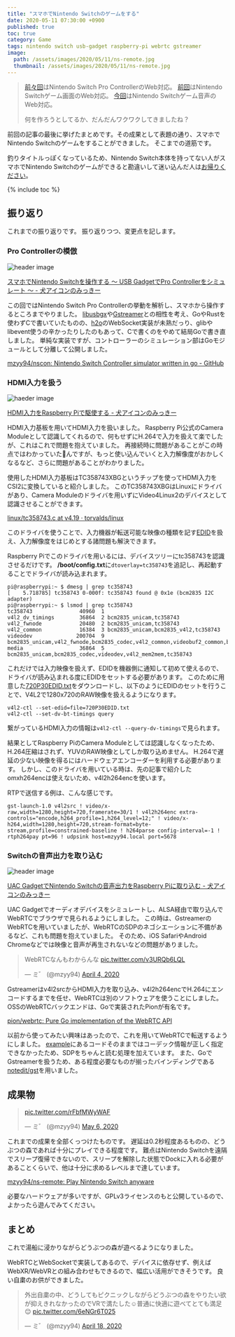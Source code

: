 ```yaml
---
title: "スマホでNintendo Switchのゲームをする"
date: 2020-05-11 07:30:00 +0900
published: true
toc: true
category: Game
tags: nintendo switch usb-gadget raspberry-pi webrtc gstreamer
image:
  path: /assets/images/2020/05/11/ns-remote.jpg
  thumbnail: /assets/images/2020/05/11/ns-remote.jpg
---
```


> [前々回](../2020/2020-03-20-nintendo-switch-pro-controller-usb-gadget.md)はNintendo Switch Pro ControllerのWeb対応。
> [前回](../2020/2020-04-10-raspberrypi-hdmi-input.md)はNintendo Switchゲーム画面のWeb対応。
> [今回](../2020/2020-04-17-nintendo-switch-audio-uac-gadget.md)はNintendo Switchゲーム音声のWeb対応。
>
> 何を作ろうとしてるか、だんだんワクワクしてきましたね？

前回の記事の最後に挙げたまとめです。その成果として表題の通り、スマホでNintendo Switchのゲームをすることができました。
そこまでの道筋です。

釣りタイトルっぽくなっているため、Nintendo Switch本体を持ってない人がスマホでNintendo Switchのゲームができると勘違いして迷い込んだ人は[お帰りください](https://chiebukuro.yahoo.co.jp/)。

<!-- more -->
{% include toc %}


## 振り返り

これまでの振り返りです。
振り返りつつ、変更点を記します。

### Pro Controllerの模倣

![header image](/assets/images/2020/03/20/switch-remote-control.jpg)

[スマホでNintendo Switchを操作する 〜 USB GadgetでPro Controllerをシミュレート 〜 - 犬アイコンのみっきー](../2020/2020-03-20-nintendo-switch-pro-controller-usb-gadget.md)

この回ではNintendo Switch Pro Controllerの挙動を解析し、スマホから操作するところまでやりました。
[libusbgx](https://github.com/libusbgx/libusbgx)や[Gstreamer](https://gstreamer.freedesktop.org/)との相性を考え、GoやRustを使わずCで書いていたものの、[h2o](https://github.com/h2o/h2o)のWebSocket実装が未熟だっり、glibやlibevent使うの辛かったりしたのもあって、Cで書くのをやめて結局Goで書き直しました。
単純な実装ですが、コントローラーのシミュレーション部はGoモジュールとして分離して公開しました。

[mzyy94/nscon: Nintendo Switch Controller simulator written in go - GitHub](https://github.com/mzyy94/nscon)


### HDMI入力を扱う

![haeder image](/assets/images/2020/04/10/raspi-hdmi-connected.jpg)

[HDMI入力をRaspberry Piで駆使する - 犬アイコンのみっきー](../2020/2020-04-10-raspberrypi-hdmi-input.md)

HDMI入力基板を用いてHDMI入力を扱いました。
Raspberry Pi公式のCamera Moduleとして認識してくれるので、何もせずにH.264で入力を扱えて楽でしたが、これはこれで問題を抱えていました。
再接続時に問題があることがこの時点ではわかっていたんですが、もっと使い込んでいくと入力解像度がおかしくなるなど、さらに問題があることがわかりました。

使用したHDMI入力基板はTC358743XBGというチップを使ってHDMI入力をCSI2に変換していると紹介しました。
このTC358743XBGはLinuxにドライバがあり、Camera Moduleのドライバを用いずにVideo4Linux2のデバイスとして認識させることができます。

[linux/tc358743.c at v4.19 · torvalds/linux](https://github.com/torvalds/linux/blob/v4.19/drivers/media/i2c/tc358743.c)

このドライバを使うことで、入力機器が転送可能な映像の種類を記す[EDID](https://en.wikipedia.org/wiki/Extended_Display_Identification_Data)を扱え、入力解像度をはじめとする諸問題も解決できます。

Raspberry Piでこのドライバを用いるには、デバイスツリーにtc358743を認識させるだけです。
**/boot/config.txt**に`dtoverlay=tc358743`を追記し、再起動することでドライバが読み込まれます。

```
pi@raspberrypi:~ $ dmesg | grep tc358743
[    5.718785] tc358743 0-000f: tc358743 found @ 0x1e (bcm2835 I2C adapter)
pi@raspberrypi:~ $ lsmod | grep tc358743
tc358743               40960  1
v4l2_dv_timings        36864  2 bcm2835_unicam,tc358743
v4l2_fwnode            20480  2 bcm2835_unicam,tc358743
v4l2_common            16384  3 bcm2835_unicam,bcm2835_v4l2,tc358743
videodev              200704  9 bcm2835_unicam,v4l2_fwnode,bcm2835_codec,v4l2_common,videobuf2_common,bcm2835_v4l2,v4l2_mem2mem,videobuf2_v4l2,tc358743
media                  36864  5 bcm2835_unicam,bcm2835_codec,videodev,v4l2_mem2mem,tc358743
```

これだけでは入力映像を扱えず、EDIDを機器側に通知して初めて使えるので、ドライバが読み込まれる度にEDIDをセットする必要があります。
このために用意した[720P30EDID.txt](https://gist.github.com/mzyy94/b0a39c6d423cdf50fd2e3d9963e8e909#file-720p30edid-txt)をダウンロードし、以下のようにEDIDのセットを行うことで、V4L2で1280x720のRAW映像を扱えるようになります。

```
v4l2-ctl --set-edid=file=720P30EDID.txt
v4l2-ctl --set-dv-bt-timings query
```

繋がっているHDMI入力の情報は`v4l2-ctl --query-dv-timings`で見られます。

結果としてRaspberry PiのCamera Moduleとしては認識しなくなったため、H.264圧縮はされず、YUVのRAW映像としてしか取り込めません。
H.264で遅延の少ない映像を得るにはハードウェアエンコーダーを利用する必要があります。
しかし、このドライバを用いている時は、先の記事で紹介したomxh264encは使えないため、v4l2h264encを使います。

RTPで送信する例は、こんな感じです。

```
gst-launch-1.0 v4l2src ! video/x-raw,width=1280,height=720,framerate=30/1 ! v4l2h264enc extra-controls="encode,h264_profile=1,h264_level=12;" ! video/x-h264,width=1280,height=720,stream-format=byte-stream,profile=constrained-baseline ! h264parse config-interval=-1 ! rtph264pay pt=96 ! udpsink host=mzyy94.local port=5678
```


### Switchの音声出力を取り込む

![header image](/assets/images/2020/04/17/usb-audio-detected.jpg)

[UAC GadgetでNintendo Switchの音声出力をRaspberry Piに取り込む - 犬アイコンのみっきー](../2020/2020-04-17-nintendo-switch-audio-uac-gadget.md)

UAC Gadgetでオーディオデバイスをシミュレートし、ALSA経由で取り込んでWebRTCでブラウザで見られるようにしました。
この時は、GstreamerのWebRTCを用いていましたが、WebRTCのSDPのネゴシエーションに不備があるなど、これも問題を抱えていました。
そのため、iOS SafariやAndroid Chromeなどでは映像と音声が再生されないなどの問題がありました。

<blockquote class="twitter-tweet"><p lang="ja" dir="ltr">WebRTCなんもわからんな <a href="https://t.co/v3URQb6LQL">pic.twitter.com/v3URQb6LQL</a></p>&mdash; ミ゛ (@mzyy94) <a href="https://twitter.com/mzyy94/status/1246366906514149376?ref_src=twsrc%5Etfw">April 4, 2020</a></blockquote> <script async src="https://platform.twitter.com/widgets.js" charset="utf-8"></script>

Gstreamerはv4l2srcからHDMI入力を取り込み、v4l2h264encでH.264にエンコードするまでを任せ、WebRTCは別のソフトウェアを使うことにしました。
OSSのWebRTCバックエンドは、Goで実装されたPionが有名です。

[pion/webrtc: Pure Go implementation of the WebRTC API](https://github.com/pion/webrtc)

以前から使ってみたい興味はあったので、これを用いてWebRTCで転送するようにしました。
[example](https://github.com/pion/example-webrtc-applications)にあるコードそのままではコーデック情報が正しく指定できなかったため、SDPをちゃんと読む処理を加えています。
また、GoでGstreamerを扱うため、ある程度必要なものが揃ったバインディングである[notedit/gst](https://github.com/notedit/gst)を用いました。

## 成果物


<blockquote class="twitter-tweet"><p lang="und" dir="ltr"><a href="https://t.co/rFbfMWyWAF">pic.twitter.com/rFbfMWyWAF</a></p>&mdash; ミ゛ (@mzyy94) <a href="https://twitter.com/mzyy94/status/1258118680056958976?ref_src=twsrc%5Etfw">May 6, 2020</a></blockquote> <script async src="https://platform.twitter.com/widgets.js" charset="utf-8"></script>

これまでの成果を全部くっつけたものです。
遅延は0.2秒程度あるものの、どうぶつの森であれば十分にプレイできる程度です。
難点はNintendo Switchを遠隔でスリープ復帰できないので、スリープを解除した状態でDockに入れる必要があることくらいで、他は十分に求めるレベルまで達しています。

[mzyy94/ns-remote: Play Nintendo Switch anyware](https://github.com/mzyy94/ns-remote)

必要なハードウェアが多いですが、GPLv3ライセンスのもと公開しているので、よかったら遊んでみてください。

## まとめ

これで湯船に浸かりながらどうぶつの森が遊べるようになりました。

WebRTCとWebSocketで実装してあるので、デバイスに依存せず、例えばWebXR/WebVRとの組み合わせもできるので、幅広い活用ができそうです。
良い自粛のお供ができました。

<blockquote class="twitter-tweet"><p lang="ja" dir="ltr">外出自粛の中、どうしてもピクニックしながらどうぶつの森をやりたい欲が抑えきれなかったのでVRで満たした☺️普通に快適に遊べてとても満足😌 <a href="https://t.co/6eNGr6T025">pic.twitter.com/6eNGr6T025</a></p>&mdash; ミ゛ (@mzyy94) <a href="https://twitter.com/mzyy94/status/1251611891190792192?ref_src=twsrc%5Etfw">April 18, 2020</a></blockquote> <script async src="https://platform.twitter.com/widgets.js" charset="utf-8"></script>
